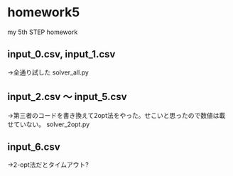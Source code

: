 # homework5
my 5th STEP homework


## input_0.csv, input_1.csv
→全通り試した solver_all.py

## input_2.csv 〜 input_5.csv
→第三者のコードを書き換えて2opt法をやった。せこいと思ったので数値は載せていない。
 solver_2opt.py

## input_6.csv
→2-opt法だとタイムアウト?
